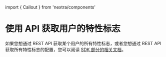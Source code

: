 import { Callout } from 'nextra/components'

# 使用 API 获取用户的特性标志

如果您想通过 REST API 获取某个用户的所有特性标志，或者您想通过 REST API 获取所有特性标志的配置，您可以阅读 [SDK 部分的相关文档](../sdk/retrieve-feature-flags-with-api.md)。
